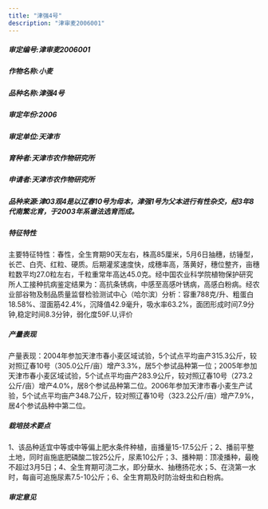 ```yaml
---
title: "津强4号"
description: "津审麦2006001"
---
```

##### 审定编号:津审麦2006001

##### 作物名称:小麦

##### 品种名称:津强4号

##### 审定年份:2006

##### 审定单位:天津市

##### 育种者:天津市农作物研究所

##### 申请者:天津市农作物研究所

##### 品种来源:津03观4是以辽春10号为母本，津强1号为父本进行有性杂交，经3年8代南繁北育，于2003年系谱法选育而成。

##### 特征特性
主要特征特性：春性，全生育期90天左右，株高85厘米，5月6日抽穗，纺锤型，长芒、白壳、红粒、硬质。后期灌浆速度快，成穗率高，落黄好，穗位整齐，亩穗粒数平均27.0粒左右，千粒重常年高达45.0克。经中国农业科学院植物保护研究所人工接种抗病鉴定结果为：高抗条锈病，中感至高感叶锈病，高感白粉病。经农业部谷物及制品质量监督检验测试中心（哈尔滨）分析：容重788克/升、粗蛋白18.58%、湿面筋42.4%，沉降值42.9毫升，吸水率63.2%，面团形成时间7.9分钟,稳定时间8.3分钟，弱化度59F.U,评价

##### 产量表现
产量表现：2004年参加天津市春小麦区域试验，5个试点平均亩产315.3公斤，较对照辽春10号（305.0公斤/亩）增产3.3%，居5个参试品种第一位；2005年参加天津市春小麦区域试验，5个试点平均亩产283.9公斤，较对照辽春10号（273.2公斤/亩）增产4.0%，居8个参试品种第二位。2006年参加天津市春小麦生产试验，5个试点平均亩产348.7公斤，较对照辽春10号（323.2公斤/亩）增产7.9%，居4个参试品种中第二位。

##### 栽培技术要点
1、该品种适宜中等或中等偏上肥水条件种植，亩播量15-17.5公斤；2、播前平整土地，同时亩施底肥磷酸二铵25公斤，尿素10公斤；3、播种期：顶凌播种，最晚不超过3月5日；4、全生育期可浇二水，即分蘖水、抽穗扬花水；5、在浇第一水时，每亩可追施尿素7.5-10公斤；6、全生育期及时防治蚜虫和白粉病。

##### 审定意见

